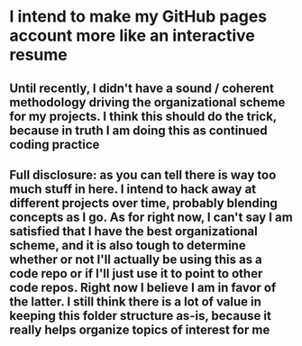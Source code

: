 # I intend to make my GitHub pages account more like an interactive resume

## Until recently, I didn't have a sound / coherent methodology driving the organizational scheme for my projects. I think this should do the trick, because in truth I am doing this as continued coding practice

## Full disclosure: as you can tell there is way too much stuff in here. I intend to hack away at different projects over time, probably blending concepts as I go. As for right now, I can't say I am satisfied that I have the best organizational scheme, and it is also tough to determine whether or not I'll actually be using this as a code repo or if I'll just use it to point to other code repos. Right now I believe I am in favor of the latter. I still think there is a lot of value in keeping this folder structure as-is, because it really helps organize topics of interest for me

